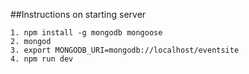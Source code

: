 ##Instructions on starting server
```
1. npm install -g mongodb mongoose
2. mongod
3. export MONGODB_URI=mongodb://localhost/eventsite
4. npm run dev
```
